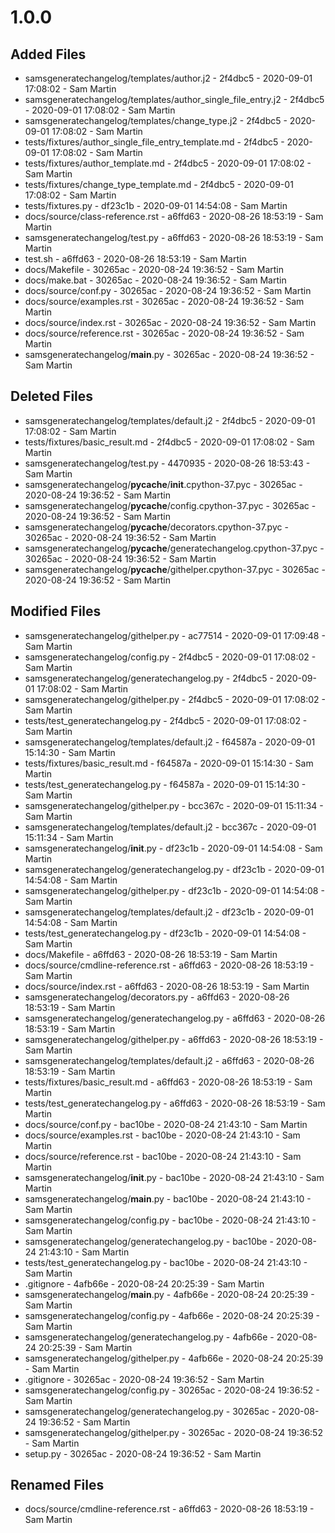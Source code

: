 # 1.0.0

## Added Files

 - samsgeneratechangelog/templates/author.j2 - 2f4dbc5 - 2020-09-01 17:08:02 - Sam Martin
 - samsgeneratechangelog/templates/author_single_file_entry.j2 - 2f4dbc5 - 2020-09-01 17:08:02 - Sam Martin
 - samsgeneratechangelog/templates/change_type.j2 - 2f4dbc5 - 2020-09-01 17:08:02 - Sam Martin
 - tests/fixtures/author_single_file_entry_template.md - 2f4dbc5 - 2020-09-01 17:08:02 - Sam Martin
 - tests/fixtures/author_template.md - 2f4dbc5 - 2020-09-01 17:08:02 - Sam Martin
 - tests/fixtures/change_type_template.md - 2f4dbc5 - 2020-09-01 17:08:02 - Sam Martin
 - tests/fixtures.py - df23c1b - 2020-09-01 14:54:08 - Sam Martin
 - docs/source/class-reference.rst - a6ffd63 - 2020-08-26 18:53:19 - Sam Martin
 - samsgeneratechangelog/test.py - a6ffd63 - 2020-08-26 18:53:19 - Sam Martin
 - test.sh - a6ffd63 - 2020-08-26 18:53:19 - Sam Martin
 - docs/Makefile - 30265ac - 2020-08-24 19:36:52 - Sam Martin
 - docs/make.bat - 30265ac - 2020-08-24 19:36:52 - Sam Martin
 - docs/source/conf.py - 30265ac - 2020-08-24 19:36:52 - Sam Martin
 - docs/source/examples.rst - 30265ac - 2020-08-24 19:36:52 - Sam Martin
 - docs/source/index.rst - 30265ac - 2020-08-24 19:36:52 - Sam Martin
 - docs/source/reference.rst - 30265ac - 2020-08-24 19:36:52 - Sam Martin
 - samsgeneratechangelog/__main__.py - 30265ac - 2020-08-24 19:36:52 - Sam Martin

## Deleted Files

 - samsgeneratechangelog/templates/default.j2 - 2f4dbc5 - 2020-09-01 17:08:02 - Sam Martin
 - tests/fixtures/basic_result.md - 2f4dbc5 - 2020-09-01 17:08:02 - Sam Martin
 - samsgeneratechangelog/test.py - 4470935 - 2020-08-26 18:53:43 - Sam Martin
 - samsgeneratechangelog/__pycache__/__init__.cpython-37.pyc - 30265ac - 2020-08-24 19:36:52 - Sam Martin
 - samsgeneratechangelog/__pycache__/config.cpython-37.pyc - 30265ac - 2020-08-24 19:36:52 - Sam Martin
 - samsgeneratechangelog/__pycache__/decorators.cpython-37.pyc - 30265ac - 2020-08-24 19:36:52 - Sam Martin
 - samsgeneratechangelog/__pycache__/generatechangelog.cpython-37.pyc - 30265ac - 2020-08-24 19:36:52 - Sam Martin
 - samsgeneratechangelog/__pycache__/githelper.cpython-37.pyc - 30265ac - 2020-08-24 19:36:52 - Sam Martin

## Modified Files

 - samsgeneratechangelog/githelper.py - ac77514 - 2020-09-01 17:09:48 - Sam Martin
 - samsgeneratechangelog/config.py - 2f4dbc5 - 2020-09-01 17:08:02 - Sam Martin
 - samsgeneratechangelog/generatechangelog.py - 2f4dbc5 - 2020-09-01 17:08:02 - Sam Martin
 - samsgeneratechangelog/githelper.py - 2f4dbc5 - 2020-09-01 17:08:02 - Sam Martin
 - tests/test_generatechangelog.py - 2f4dbc5 - 2020-09-01 17:08:02 - Sam Martin
 - samsgeneratechangelog/templates/default.j2 - f64587a - 2020-09-01 15:14:30 - Sam Martin
 - tests/fixtures/basic_result.md - f64587a - 2020-09-01 15:14:30 - Sam Martin
 - tests/test_generatechangelog.py - f64587a - 2020-09-01 15:14:30 - Sam Martin
 - samsgeneratechangelog/githelper.py - bcc367c - 2020-09-01 15:11:34 - Sam Martin
 - samsgeneratechangelog/templates/default.j2 - bcc367c - 2020-09-01 15:11:34 - Sam Martin
 - samsgeneratechangelog/__init__.py - df23c1b - 2020-09-01 14:54:08 - Sam Martin
 - samsgeneratechangelog/generatechangelog.py - df23c1b - 2020-09-01 14:54:08 - Sam Martin
 - samsgeneratechangelog/githelper.py - df23c1b - 2020-09-01 14:54:08 - Sam Martin
 - samsgeneratechangelog/templates/default.j2 - df23c1b - 2020-09-01 14:54:08 - Sam Martin
 - tests/test_generatechangelog.py - df23c1b - 2020-09-01 14:54:08 - Sam Martin
 - docs/Makefile - a6ffd63 - 2020-08-26 18:53:19 - Sam Martin
 - docs/source/cmdline-reference.rst - a6ffd63 - 2020-08-26 18:53:19 - Sam Martin
 - docs/source/index.rst - a6ffd63 - 2020-08-26 18:53:19 - Sam Martin
 - samsgeneratechangelog/decorators.py - a6ffd63 - 2020-08-26 18:53:19 - Sam Martin
 - samsgeneratechangelog/generatechangelog.py - a6ffd63 - 2020-08-26 18:53:19 - Sam Martin
 - samsgeneratechangelog/githelper.py - a6ffd63 - 2020-08-26 18:53:19 - Sam Martin
 - samsgeneratechangelog/templates/default.j2 - a6ffd63 - 2020-08-26 18:53:19 - Sam Martin
 - tests/fixtures/basic_result.md - a6ffd63 - 2020-08-26 18:53:19 - Sam Martin
 - tests/test_generatechangelog.py - a6ffd63 - 2020-08-26 18:53:19 - Sam Martin
 - docs/source/conf.py - bac10be - 2020-08-24 21:43:10 - Sam Martin
 - docs/source/examples.rst - bac10be - 2020-08-24 21:43:10 - Sam Martin
 - docs/source/reference.rst - bac10be - 2020-08-24 21:43:10 - Sam Martin
 - samsgeneratechangelog/__init__.py - bac10be - 2020-08-24 21:43:10 - Sam Martin
 - samsgeneratechangelog/__main__.py - bac10be - 2020-08-24 21:43:10 - Sam Martin
 - samsgeneratechangelog/config.py - bac10be - 2020-08-24 21:43:10 - Sam Martin
 - samsgeneratechangelog/generatechangelog.py - bac10be - 2020-08-24 21:43:10 - Sam Martin
 - tests/test_generatechangelog.py - bac10be - 2020-08-24 21:43:10 - Sam Martin
 - .gitignore - 4afb66e - 2020-08-24 20:25:39 - Sam Martin
 - samsgeneratechangelog/__main__.py - 4afb66e - 2020-08-24 20:25:39 - Sam Martin
 - samsgeneratechangelog/config.py - 4afb66e - 2020-08-24 20:25:39 - Sam Martin
 - samsgeneratechangelog/generatechangelog.py - 4afb66e - 2020-08-24 20:25:39 - Sam Martin
 - samsgeneratechangelog/githelper.py - 4afb66e - 2020-08-24 20:25:39 - Sam Martin
 - .gitignore - 30265ac - 2020-08-24 19:36:52 - Sam Martin
 - samsgeneratechangelog/config.py - 30265ac - 2020-08-24 19:36:52 - Sam Martin
 - samsgeneratechangelog/generatechangelog.py - 30265ac - 2020-08-24 19:36:52 - Sam Martin
 - samsgeneratechangelog/githelper.py - 30265ac - 2020-08-24 19:36:52 - Sam Martin
 - setup.py - 30265ac - 2020-08-24 19:36:52 - Sam Martin

## Renamed Files

 - docs/source/cmdline-reference.rst - a6ffd63 - 2020-08-26 18:53:19 - Sam Martin